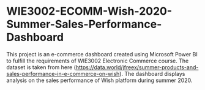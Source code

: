 # WIE3002-ECOMM-Wish-2020-Summer-Sales-Performance-Dashboard

This project is an e-commerce dashboard created using Microsoft Power BI to fulfill the requirements of WIE3002 Electronic Commerce course. The dataset is taken from here (https://data.world/jfreex/summer-products-and-sales-performance-in-e-commerce-on-wish). The dashboard displays analysis on the sales performance of Wish platform during summer 2020.
